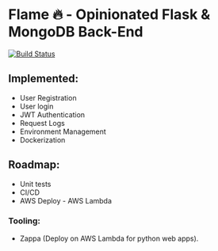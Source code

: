 # Flame :fire: - Opinionated Flask & MongoDB Back-End

[![Build Status](https://semaphoreci.com/api/v1/gabrielamazonas/flame/branches/master/badge.svg)](https://semaphoreci.com/gabrielamazonas/flame)

## Implemented:

- User Registration
- User login
- JWT Authentication
- Request Logs
- Environment Management
- Dockerization

## Roadmap:
- Unit tests
- CI/CD
- AWS Deploy - AWS Lambda

### Tooling:
- Zappa (Deploy on AWS Lambda for python web apps).

